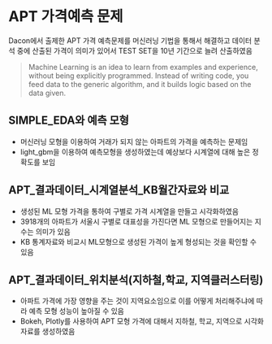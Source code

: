 ~~~
~~~
# APT 가격예측 문제
Dacon에서 출제한 APT 가격 예측문제를 머신러닝 기법을 통해서 해결하고 데이터 분석 중에
산출된 가격이 의미가 있어서 TEST SET을 10년 기간으로 늘려 산출하였음
> Machine Learning is an idea to learn from examples and experience, without being explicitly programmed. Instead of writing code, you feed data to the generic algorithm, and it builds logic based on the data given.


## SIMPLE_EDA와 예측 모형
* 머신러닝 모형을 이용하여 거래가 되지 않는 아파트의 가격을 예측하는 문제임
* light_gbm을 이용하여 예측모형을 생성하였는데 예상보다 시계열에 대해 높은 정확도를 보임

## APT_결과데이터_시계열분석_KB월간자료와 비교

* 생성된 ML 모형 가격을 통하여 구별로 가격 시계열을 만들고 시각화하였음  
* 3918개의 아파트가 서울시 구별로 대표성을 가진다면 ML 모형으로 만들어지는 지수는 의미가 있음
* KB 통계자료와 비교시 ML모형으로 생성된 가격이 높게 형성되는 것을 확인할 수 있음

## APT_결과데이터_위치분석(지하철,학교, 지역클러스터링)
* 아파트 가격에 가장 영향을 주는 것이 지역요소임으로 이를 어떻게 처리해주냐에 따라 예측 모형 성능이 높아질 수 있음  
* Bokeh, Plotly를 사용하여 APT 모형 가격에 대해서 지하철, 학교, 지역으로 시각화 자료를 생성하였음
